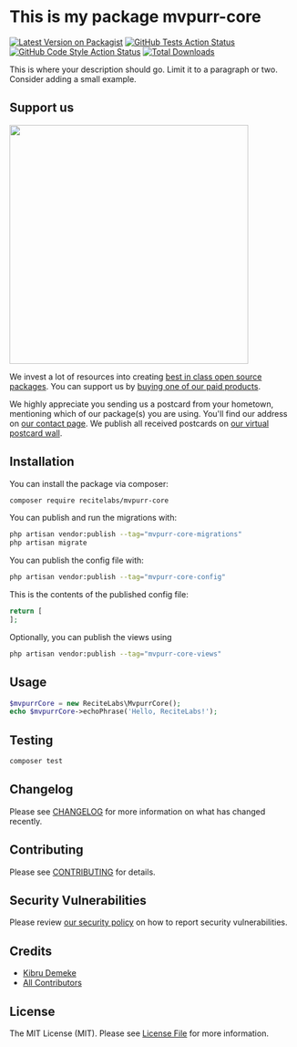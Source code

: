 # This is my package mvpurr-core

[![Latest Version on Packagist](https://img.shields.io/packagist/v/recitelabs/mvpurr-core.svg?style=flat-square)](https://packagist.org/packages/recitelabs/mvpurr-core)
[![GitHub Tests Action Status](https://img.shields.io/github/actions/workflow/status/recitelabs/mvpurr-core/run-tests.yml?branch=main&label=tests&style=flat-square)](https://github.com/recitelabs/mvpurr-core/actions?query=workflow%3Arun-tests+branch%3Amain)
[![GitHub Code Style Action Status](https://img.shields.io/github/actions/workflow/status/recitelabs/mvpurr-core/fix-php-code-style-issues.yml?branch=main&label=code%20style&style=flat-square)](https://github.com/recitelabs/mvpurr-core/actions?query=workflow%3A"Fix+PHP+code+style+issues"+branch%3Amain)
[![Total Downloads](https://img.shields.io/packagist/dt/recitelabs/mvpurr-core.svg?style=flat-square)](https://packagist.org/packages/recitelabs/mvpurr-core)

This is where your description should go. Limit it to a paragraph or two. Consider adding a small example.

## Support us

[<img src="https://github-ads.s3.eu-central-1.amazonaws.com/mvpurr-core.jpg?t=1" width="419px" />](https://spatie.be/github-ad-click/mvpurr-core)

We invest a lot of resources into creating [best in class open source packages](https://spatie.be/open-source). You can support us by [buying one of our paid products](https://spatie.be/open-source/support-us).

We highly appreciate you sending us a postcard from your hometown, mentioning which of our package(s) you are using. You'll find our address on [our contact page](https://spatie.be/about-us). We publish all received postcards on [our virtual postcard wall](https://spatie.be/open-source/postcards).

## Installation

You can install the package via composer:

```bash
composer require recitelabs/mvpurr-core
```

You can publish and run the migrations with:

```bash
php artisan vendor:publish --tag="mvpurr-core-migrations"
php artisan migrate
```

You can publish the config file with:

```bash
php artisan vendor:publish --tag="mvpurr-core-config"
```

This is the contents of the published config file:

```php
return [
];
```

Optionally, you can publish the views using

```bash
php artisan vendor:publish --tag="mvpurr-core-views"
```

## Usage

```php
$mvpurrCore = new ReciteLabs\MvpurrCore();
echo $mvpurrCore->echoPhrase('Hello, ReciteLabs!');
```

## Testing

```bash
composer test
```

## Changelog

Please see [CHANGELOG](CHANGELOG.md) for more information on what has changed recently.

## Contributing

Please see [CONTRIBUTING](CONTRIBUTING.md) for details.

## Security Vulnerabilities

Please review [our security policy](../../security/policy) on how to report security vulnerabilities.

## Credits

- [Kibru Demeke](https://github.com/dKibru)
- [All Contributors](../../contributors)

## License

The MIT License (MIT). Please see [License File](LICENSE.md) for more information.
